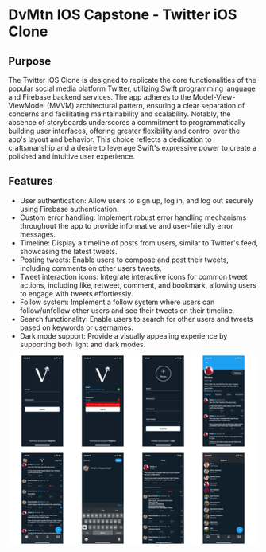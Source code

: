 # DvMtn IOS Capstone - Twitter iOS Clone

## Purpose

The Twitter iOS Clone is designed to replicate the core functionalities of the popular social media platform Twitter, utilizing Swift programming language and Firebase backend services. The app adheres to the Model-View-ViewModel (MVVM) architectural pattern, ensuring a clear separation of concerns and facilitating maintainability and scalability. Notably, the absence of storyboards underscores a commitment to programmatically building user interfaces, offering greater flexibility and control over the app's layout and behavior. This choice reflects a dedication to craftsmanship and a desire to leverage Swift's expressive power to create a polished and intuitive user experience.

## Features

- User authentication: Allow users to sign up, log in, and log out securely using Firebase authentication.
- Custom error handling: Implement robust error handling mechanisms throughout the app to provide informative and user-friendly error messages.
- Timeline: Display a timeline of posts from users, similar to Twitter's feed, showcasing the latest tweets.
- Posting tweets: Enable users to compose and post their tweets, including comments on other users tweets.
- Tweet interaction icons: Integrate interactive icons for common tweet actions, including like, retweet, comment, and bookmark, allowing users to engage with tweets effortlessly.
- Follow system: Implement a follow system where users can follow/unfollow other users and see their tweets on their timeline.
- Search functionality: Enable users to search for other users and tweets based on keywords or usernames.
- Dark mode support: Provide a visually appealing experience by supporting both light and dark modes.

![DvMtn-IOS-Capstone](
https://github.com/GravviSoft/DvMtn-IOS-Capstone/blob/main/viralimgs.png)